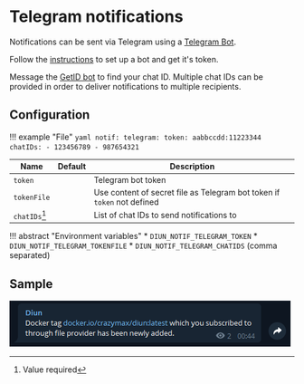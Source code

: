 # Telegram notifications

Notifications can be sent via Telegram using a [Telegram Bot](https://core.telegram.org/bots).

Follow the [instructions](https://core.telegram.org/bots#6-botfather) to set up a bot and get it's token.

Message the [GetID bot](https://t.me/getidsbot) to find your chat ID.
Multiple chat IDs can be provided in order to deliver notifications to multiple recipients.

## Configuration

!!! example "File"
    ```yaml
    notif:
      telegram:
        token: aabbccdd:11223344
        chatIDs:
          - 123456789
          - 987654321
    ```

| Name               | Default       | Description   |
|--------------------|---------------|---------------|
| `token`            |               | Telegram bot token |
| `tokenFile`        |               | Use content of secret file as Telegram bot token if `token` not defined |
| `chatIDs`[^1]      |               | List of chat IDs to send notifications to |

!!! abstract "Environment variables"
    * `DIUN_NOTIF_TELEGRAM_TOKEN`
    * `DIUN_NOTIF_TELEGRAM_TOKENFILE`
    * `DIUN_NOTIF_TELEGRAM_CHATIDS` (comma separated)

## Sample

![](../assets/notif/telegram.png)

[^1]: Value required
